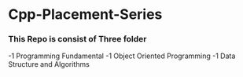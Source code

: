 # Cpp-Placement-Series

### This Repo is consist of Three folder 

-1 Programming Fundamental
-1 Object Oriented Programming 
-1 Data Structure and Algorithms

